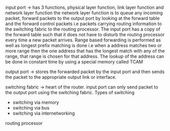 input port  -> has 3 functions, physical layer function, link layer function and network layer function 
the network layer function is to queue any incoming packet, forward packets to the output port by looking at the forward table and the forward control packets i.e packets carrying routing information to the switching fabric to the routing processor. The input port has a copy of the forward table such that it does not have to disturb the routing processor every time a new packet arrives. Range based forwarding is performed as well as longest prefix matching is done i.e when a address matches two or more range then the one address that has the longest match with any of the range, that range is chosen for that address. The lookup of the address can be done in constant time by using a special memory called TCAM

output port  -> stores the forwarded packet by the input port and then sends the packet to the appropriate output link or interface.

switching fabric -> heart of the router. input port can only send packet to the output port using the switching fabric. Types of switching
- switching via memory 
- switching via bus
- switching via internetworking

routing processor

